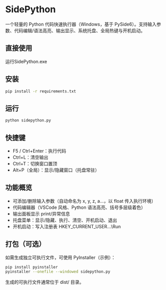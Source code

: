 # SidePython

一个轻量的 Python 代码快速执行器（Windows，基于 PySide6）。支持输入参数、代码编辑/语法高亮、输出显示、系统托盘、全局热键与开机启动。
## 直接使用
运行SidePython.exe
## 安装

```bash
pip install -r requirements.txt
```

## 运行

```bash
python sidepython.py
```

## 快捷键

- F5 / Ctrl+Enter：执行代码
- Ctrl+L：清空输出
- Ctrl+T：切换窗口置顶
- Alt+P（全局）：显示/隐藏窗口（托盘常驻）

## 功能概览

- 可添加/删除输入参数（自动命名为 x, y, z, a...，以 float 传入执行环境）
- 代码编辑器（VSCode 风格、Python 语法高亮、括号多层级着色）
- 输出面板显示 print/异常信息
- 托盘菜单：显示/隐藏、执行、清空、开机启动、退出
- 开机启动：写入注册表 HKEY_CURRENT_USER\...\Run

## 打包（可选）

如需生成独立可执行文件，可使用 PyInstaller（示例）：

```bash
pip install pyinstaller
pyinstaller --onefile --windowed sidepython.py
```

生成的可执行文件通常位于 dist/ 目录。
